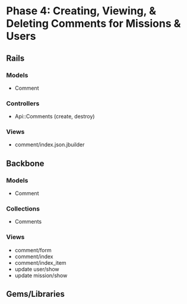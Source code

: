 # Phase 4: Creating, Viewing, & Deleting Comments for Missions & Users

## Rails
### Models
* Comment

### Controllers
* Api::Comments (create, destroy)

### Views
* comment/index.json.jbuilder

## Backbone
### Models
* Comment

### Collections
* Comments

### Views
* comment/form
* comment/index
* comment/index_item
* update user/show
* update mission/show

## Gems/Libraries
